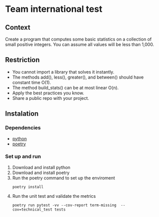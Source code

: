 # Team international test

## Context
Create a program that computes some basic statistics on a collection of small positive integers. You can assume all values will be less than 1,000.

## Restriction
- You cannot import a library that solves it instantly.
- The methods add(), less(), greater(), and between() should have constant time O(1).
- The method build_stats() can be at most linear O(n).
- Apply the best practices you know.
- Share a public repo with your project.

## Instalation

### Dependencies
- [python](https://www.python.org/downloads/)
- [poetry](https://python-poetry.org/docs/#installing-with-the-official-installer)

### Set up and run
1. Download and install python
2. Download and install poetry
3. Run the poetry command to set up the enviroment
    ```
    poetry install
    ```
4. Run the unit test and validate the metrics
    ```
    poetry run pytest -vv --cov-report term-missing  --cov=technical_test tests
    ```
